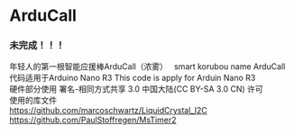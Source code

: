 # ArduCall
### 未完成！！！
年轻人的第一根智能应援棒ArduCall（浓雾）  
smart korubou name ArduCall  
代码适用于Arduino Nano R3 
This code is apply for Arduin Nano R3   
硬件部分使用 署名-相同方式共享 3.0 中国大陆(CC BY-SA 3.0 CN) 许可       
使用的库文件  
https://github.com/marcoschwartz/LiquidCrystal_I2C  
https://github.com/PaulStoffregen/MsTimer2
